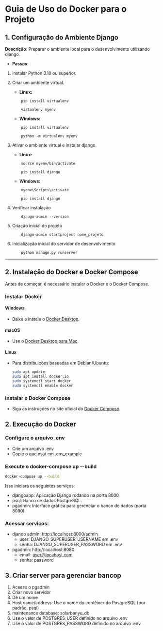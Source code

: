 # Guia de Uso do Docker para o Projeto

## 1. Configuração do Ambiente Django

**Descrição**: Preparar o ambiente local para o desenvolvimento utilizando django.

-  **Passos**:

1. Instalar Python 3.10 ou superior.

2. Criar um ambiente virtual.

    - **Linux:**

    ```
        pip install virtualenv

        virtualenv myenv    
    ```

    - **Windows:**

    ```
        pip install virtualenv

        python -m virtualenv myenv  
    ```

3. Ativar o ambiente virtual e instalar django.

    - **Linux:**

    ```
        source myenv/bin/activate
        
        pip install django
    ```

    - **Windows:**

    ```
        myenv\Scripts\activate
        
        pip install django
    ```

4. Verificar instalação

    ```
        django-admin --version
    ```

5. Criação inicial do projeto

    ```
        django-admin startproject nome_projeto
    ```

6. Inicialização inicial do servidor de desenvolvimento

    ```
        python manage.py runserver
    ```
---  


## 2. Instalação do Docker e Docker Compose

Antes de começar, é necessário instalar o Docker e o Docker Compose.

### Instalar Docker

#### Windows
- Baixe e instale o [Docker Desktop](https://www.docker.com/products/docker-desktop).

#### macOS
- Use o [Docker Desktop para Mac](https://www.docker.com/products/docker-desktop).

#### Linux
- Para distribuições baseadas em Debian/Ubuntu:
  ```bash
  sudo apt update
  sudo apt install docker.io
  sudo systemctl start docker
  sudo systemctl enable docker

### Instalar o Docker Compose

- Siga as instruções no site oficial do [Docker Compose](https://docs.docker.com/compose/install/).

## 2. Execução do Docker

### Configure o arquivo .env

- Crie um arquivo .env
- Copie o que está em .env_example

### Execute o docker-compose up --build

```bash
docker-compose up --build
```

Isso iniciará os seguintes serviços:
- djangoapp: Aplicação Django rodando na porta 8000
- psql: Banco de dados PostgreSQL.
- pgadmin: Interface gráfica para gerenciar o banco de dados (porta 8080)

### Acessar serviços:
- djando admin: http://localhost:8000/admin
  - user: DJANGO_SUPERUSER_USERNAME em .env
  - senha: DJANGO_SUPERUSER_PASSWORD em .env
- pgadmin: http://localhost:8080
  - email: user@locahost.com
  - senha: password
  
## 3. Criar server para gerenciar bancop

1. Acesso o pgadmin
2. Criar novo servidor
3. Dê um nome
4. Host name/address: Use o nome do contêiner do PostgreSQL (por padrão, psql)
5. maintenance database: solarbanyu_db
6. Use o valor de POSTGRES_USER definido no arquivo .env
7. Use o valor de POSTGRES_PASSWORD definido no arquivo .env